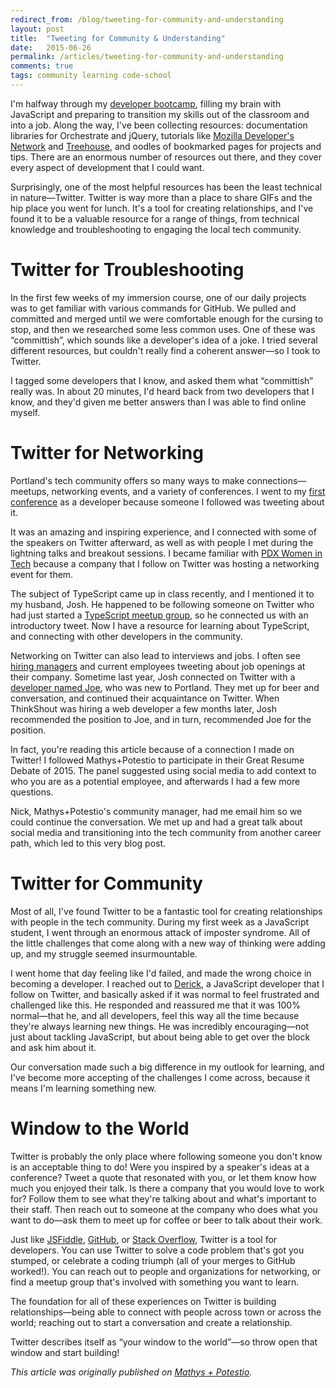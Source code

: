 ```yaml
---
redirect_from: /blog/tweeting-for-community-and-understanding
layout: post
title:  "Tweeting for Community & Understanding"
date:   2015-06-26
permalink: /articles/tweeting-for-community-and-understanding
comments: true
tags: community learning code-school
---
```


I'm halfway through my [developer bootcamp](http://www.portlandcodeschool.com/javascriptimmersion/), filling my brain with JavaScript and preparing to transition my skills out of the classroom and into a job. Along the way, I've been collecting resources: documentation libraries for Orchestrate and jQuery, tutorials like [Mozilla Developer's Network](https://developer.mozilla.org/en-US/) and [Treehouse](https://teamtreehouse.com/), and oodles of bookmarked pages for projects and tips. There are an enormous number of resources out there, and they cover every aspect of development that I could want.

Surprisingly, one of the most helpful resources has been the least technical in nature—Twitter. Twitter is way more than a place to share GIFs and the hip place you went for lunch. It's a tool for creating relationships, and I've found it to be a valuable resource for a range of things, from technical knowledge and troubleshooting to engaging the local tech community.

# Twitter for Troubleshooting

In the first few weeks of my immersion course, one of our daily projects was to get familiar with various commands for GitHub. We pulled and committed and merged until we were comfortable enough for the cursing to stop, and then we researched some less common uses. One of these was “committish”, which sounds like a developer's idea of a joke. I tried several different resources, but couldn't really find a coherent answer—so I took to Twitter.

I tagged some developers that I know, and asked them what “committish” really was. In about 20 minutes, I'd heard back from two developers that I know, and they'd given me better answers than I was able to find online myself.

# Twitter for Networking

Portland's tech community offers so many ways to make connections—meetups, networking events, and a variety of conferences. I went to my [first conference](http://act-wpdx.splashthat.com/) as a developer because someone I followed was tweeting about it.

It was an amazing and inspiring experience, and I connected with some of the speakers on Twitter afterward, as well as with people I met during the lightning talks and breakout sessions. I became familiar with [PDX Women in Tech](https://twitter.com/pdxwiit) because a company that I follow on Twitter was hosting a networking event for them.

The subject of TypeScript came up in class recently, and I mentioned it to my husband, Josh. He happened to be following someone on Twitter who had just started a [TypeScript meetup group](http://www.meetup.com/Portland-TypeScript-Meetup/), so he connected us with an introductory tweet. Now I have a resource for learning about TypeScript, and connecting with other developers in the community.

Networking on Twitter can also lead to interviews and jobs. I often see [hiring managers](https://twitter.com/SDStowe/status/610394014542639104) and current employees tweeting about job openings at their company. Sometime last year, Josh connected on Twitter with a [developer named Joe](https://twitter.com/komejo), who was new to Portland. They met up for beer and conversation, and continued their acquaintance on Twitter. When ThinkShout was hiring a web developer a few months later, Josh recommended the position to Joe, and in turn, recommended Joe for the position.

In fact, you're reading this article because of a connection I made on Twitter! I followed Mathys+Potestio to participate in their Great Resume Debate of 2015. The panel suggested using social media to add context to who you are as a potential employee, and afterwards I had a few more questions.

Nick, Mathys+Potestio's community manager, had me email him so we could continue the conversation. We met up and had a great talk about social media and transitioning into the tech community from another career path, which led to this very blog post.

# Twitter for Community

Most of all, I've found Twitter to be a fantastic tool for creating relationships with people in the tech community. During my first week as a JavaScript student, I went through an enormous attack of imposter syndrome. All of the little challenges that come along with a new way of thinking were adding up, and my struggle seemed insurmountable.

I went home that day feeling like I'd failed, and made the wrong choice in becoming a developer. I reached out to [Derick](https://twitter.com/derickbailey), a JavaScript developer that I follow on Twitter, and basically asked if it was normal to feel frustrated and challenged like this. He responded and reassured me that it was 100% normal—that he, and all developers, feel this way all the time because they're always learning new things. He was incredibly encouraging—not just about tackling JavaScript, but about being able to get over the block and ask him about it.

Our conversation made such a big difference in my outlook for learning, and I've become more accepting of the challenges I come across, because it means I'm learning something new.

# Window to the World

Twitter is probably the only place where following someone you don't know is an acceptable thing to do! Were you inspired by a speaker's ideas at a conference? Tweet a quote that resonated with you, or let them know how much you enjoyed their talk. Is there a company that you would love to work for? Follow them to see what they're talking about and what's important to their staff. Then reach out to someone at the company who does what you want to do—ask them to meet up for coffee or beer to talk about their work.

Just like [JSFiddle](https://jsfiddle.net/), [GitHub](https://github.com/), or [Stack Overflow](http://stackoverflow.com/), Twitter is a tool for developers. You can use Twitter to solve a code problem that's got you stumped, or celebrate a coding triumph (all of your merges to GitHub worked!). You can reach out to people and organizations for networking, or find a meetup group that's involved with something you want to learn.

The foundation for all of these experiences on Twitter is building relationships—being able to connect with people across town or across the world; reaching out to start a conversation and create a relationship.

Twitter describes itself as “your window to the world”—so throw open that window and start building!


*This article was originally published on [Mathys + Potestio](http://mathys-potestio.com/a-developer-tweets-to-build-community-and-understanding/).*